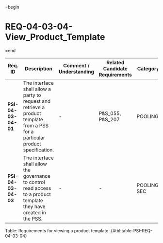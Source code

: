 =begin

# REQ-04-03-04-View_Product_Template

=end

| Req. ID                        | Description                         | Comment / Understanding                  | Related Candidate Requirements | Category                       |
| ------------------------------ | ----------------------------------- | ---------------------------------------- | ------------------------------ | ------------------------------ |
| __PSI-04-03-04-01__ | The interface shall allow a party to request and retrieve a product template from a PSS for a particular product specification. | - | P&S_055, P&S_207 | POOLING |
| __PSI-04-03-04-03__ | The interface shall allow the governance to control read access to a product template they have created in the PSS. | - | - | POOLING, SEC |

Table: Requirements for viewing a product template. {#tbl:table-PSI-REQ-04-03-04}
